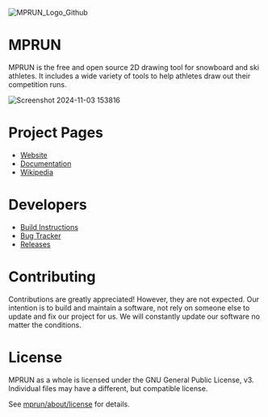 ![MPRUN_Logo_Github](https://github.com/user-attachments/assets/328e63e0-25d1-4f9a-87b5-5e5fc2c931fd)

# MPRUN
MPRUN is the free and open source 2D drawing tool for snowboard and ski athletes. It includes a wide variety
of tools to help athletes draw out their competition runs.

![Screenshot 2024-11-03 153816](https://github.com/user-attachments/assets/41146296-3519-4e5d-bbe6-677fe2000f31)

# Project Pages
- [Website](https://sites.google.com/view/mprun/home)
- [Documentation](https://sites.google.com/view/mprun-studio/documentation)
- [Wikipedia](www.example.com)

# Developers
- [Build Instructions](https://sites.google.com/view/mprun-studio/documentation/developer/building-instructions)
- [Bug Tracker](https://github.com/ktechhydle/mprun_repo/issues)
- [Releases](https://github.com/ktechhydle/mprun_repo/releases)

# Contributing
Contributions are greatly appreciated! However, they are not expected. Our intention is to build and maintain a 
software, not rely on someone else to update and fix our project for us. We will constantly update our software 
no matter the conditions.

# License 
MPRUN as a whole is licensed under the GNU General Public License, v3. Individual files may have a different, 
but compatible license.

See [mprun/about/license](https://sites.google.com/view/mprun/about/license) for details.
